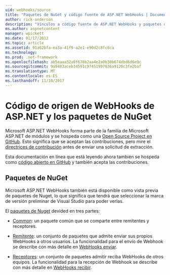 ```yaml
---
uid: webhooks/source
title: "Paquetes de NuGet y código fuente de ASP.NET WebHooks | Documentos de Microsoft"
author: rick-anderson
description: "Vínculos a código fuente de ASP.NET WebHooks y paquetes de NuGet"
ms.author: aspnetcontent
manager: wpickett
ms.date: 01/17/2012
ms.topic: article
ms.assetid: 91a62bfa-ea3a-41f9-a2e1-e90d2c8fc8ca
ms.technology: 
ms.prod: .net-framework
ms.openlocfilehash: ab5eaaa32a8f678b2aa4e2a0b30b674dbd6d6e9c
ms.sourcegitcommit: 9a9483aceb34591c97451997036a9120c3fe2baf
ms.translationtype: MT
ms.contentlocale: es-ES
ms.lasthandoff: 11/10/2017
---
```

# <a name="aspnet-webhooks-source-code-and-nuget-packages"></a>Código de origen de WebHooks de ASP.NET y los paquetes de NuGet

Microsoft ASP.NET WebHooks forma parte de la familia de Microsoft ASP.NET de módulos y se hospeda como una [Open Source Project en GitHub](https://github.com/aspnet/WebHooks). Esto significa que se aceptan las contribuciones, pero mire el [directrices de contribución](https://github.com/aspnet/Home/blob/master/CONTRIBUTING.md) antes de enviar una solicitud de extracción.

Esta documentación en línea que está leyendo ahora también se hospeda como [código abierto en GitHub](http://docs.asp.net/en/latest/contribute/style-guide.html#style-guide) y también acepta las contribuciones.

## <a name="nuget-packages"></a>Paquetes de NuGet

Microsoft ASP.NET WebHooks también está disponible como vista previa de paquetes de Nuget, lo que significa que tendrá que seleccionar la marca de versión preliminar de Visual Studio para poder verlas.

El [paquetes de Nuget](https://nuget.org/packages?q=Microsoft.AspNet.WebHooks) devided en tres partes:

* [Common](https://www.nuget.org/packages?q=Microsoft.AspNet.WebHooks.Common): un paquete común que se comparte entre remitentes y receptores.

* [Remitente](https://www.nuget.org/packages?q=Microsoft.AspNet.WebHooks.Custom): un conjunto de paquetes que admite enviar sus propios WebHooks a otros usuarios. La funcionalidad para el envío de Webhook se describe con más detalle en [WebHooks enviar](sending/index.md).

* [Receptores](https://www.nuget.org/packages?q=Microsoft.AspNet.WebHooks.Receivers): un conjunto de paquetes admitir reciba WebHooks de otros equipos. La funcionalidad para la recepción de Webhook se describe con más detalle en [WebHooks recibir](receiving/index.md).
